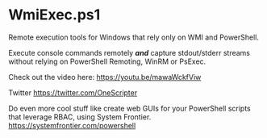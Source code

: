 # WmiExec.ps1
Remote execution tools for Windows that rely only on WMI and PowerShell.

Execute console commands remotely ***and*** capture stdout/stderr streams without relying on PowerShell Remoting, WinRM or PsExec.

Check out the video here: https://youtu.be/mawaWckfViw

Twitter
https://twitter.com/OneScripter

Do even more cool stuff like create web GUIs for your PowerShell scripts that leverage RBAC, using System Frontier.
https://systemfrontier.com/powershell
